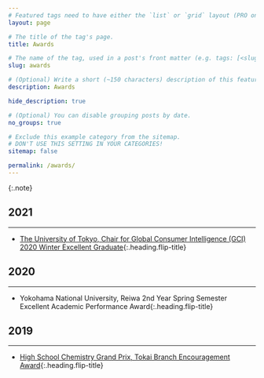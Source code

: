 ```yaml
---
# Featured tags need to have either the `list` or `grid` layout (PRO only).
layout: page

# The title of the tag's page.
title: Awards

# The name of the tag, used in a post's front matter (e.g. tags: [<slug>]).
slug: awards

# (Optional) Write a short (~150 characters) description of this featured tag.
description: Awards

hide_description: true

# (Optional) You can disable grouping posts by date.
no_groups: true

# Exclude this example category from the sitemap.
# DON'T USE THIS SETTING IN YOUR CATEGORIES!
sitemap: false

permalink: /awards/
---
```



{:.note}

## 2021
----------------------------------------------------------------
* [The University of Tokyo, Chair for Global Consumer Intelligence (GCI) 2020 Winter Excellent Graduate]{:.heading.flip-title}
  
## 2020
----------------------------------------------------------------
* Yokohama National University, Reiwa 2nd Year Spring Semester Excellent Academic Performance Award{:.heading.flip-title}
  
## 2019
----------------------------------------------------------------
* [High School Chemistry Grand Prix, Tokai Branch Encouragement Award]{:.heading.flip-title}


[The University of Tokyo, Chair for Global Consumer Intelligence (GCI) 2020 Winter excellent graduate]: https://gci.t.u-tokyo.ac.jp/gci2020winter-honors/
  
[High School Chemistry Grand Prix, Tokai Branch Encouragement Award]: http://tokai.chemistry.or.jp/award_2020.html
